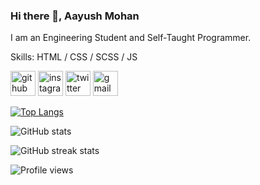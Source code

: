 ### Hi there 👋, Aayush Mohan
I am an Engineering Student and Self-Taught Programmer.

Skills: HTML / CSS / SCSS / JS



[<img src='https://cdn.jsdelivr.net/npm/simple-icons@3.0.1/icons/github.svg' alt='github' height='40'>](https://github.com/AayushMohan)  [<img src='https://cdn.jsdelivr.net/npm/simple-icons@3.0.1/icons/instagram.svg' alt='instagram' height='40'>](https://www.instagram.com/thisisaayushmohan/)  [<img src='https://cdn.jsdelivr.net/npm/simple-icons@3.0.1/icons/twitter.svg' alt='twitter' height='40'>](https://twitter.com/AayushMohan)  [<img src='https://cdn.jsdelivr.net/npm/simple-icons@3.0.1/icons/gmail.svg' alt='gmail' height='40'>](aayushmohan1702@gmail.com)  

[![Top Langs](https://github-readme-stats.vercel.app/api/top-langs/?username=AayushMohan&layout=compact)](https://github.com/anuraghazra/github-readme-stats)


![GitHub stats](https://github-readme-stats.vercel.app/api?username=AayushMohan&show_icons=true)  


![GitHub streak stats](https://github-readme-streak-stats.herokuapp.com/?user=AayushMohan)  

![Profile views](https://gpvc.arturio.dev/AayushMohan)  

<!---
AayushMohan/AayushMohan is a ✨ special ✨ repository because its `README.md` (this file) appears on your GitHub profile.
You can click the Preview link to take a look at your changes.

